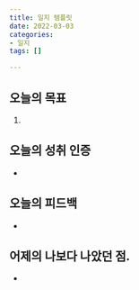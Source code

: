 ```yaml
---
title: 일지 템플릿
date: 2022-03-03
categories:
- 일지
tags: []

---
```

## 오늘의 목표

1. 

## 오늘의 성취 인증

* 

## 오늘의 피드백

* 

## 어제의 나보다 나았던 점.

* 